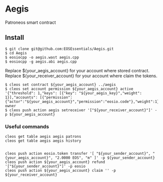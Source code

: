 # Aegis

Patroneos smart contract


## Install
```
$ git clone git@github.com:EOSEssentials/Aegis.git
$ cd Aegis
$ eosiocpp -o aegis.wast aegis.cpp
$ eosiocpp -g aegis.abi aegis.cpp
```

Replace ${your_aegis_account} for your account where stored contract.
Replace ${your_receiver_account} for your account where claim the tokens.

```
$ cleos set contract ${your_aegis_account} ../aegis
$ cleos set account permission ${your_aegis_account} active '{"threshold": 1,"keys": [{"key": "${your_aegis_key}","weight": 1}],"accounts": [{"permission":{"actor":"${your_aegis_account}","permission":"eosio.code"},"weight":1}]}' owner
$ cleos push action aegis setreceiver '["${your_receiver_account}"]' -p ${your_aegis_account}
```

### Useful commands
```
cleos get table aegis aegis patrons
cleos get table aegis aegis history


cleos push action eosio.token transfer '[ "${your_sender_account}", "{your_aegis_account}", "2.0000 EOS", "m" ]' -p ${your_sender_account}
cleos push action ${your_aegis_account} refund '["${your_sender_account}"]' -p eosio
cleos push action ${your_aegis_account} claim '' -p ${your_receiver_account}

```
